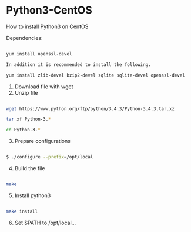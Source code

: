 # Python3-CentOS

How to install Python3 on CentOS


Dependencies:
```sh

yum install openssl-devel

In addition it is recommended to install the following.

yum install zlib-devel bzip2-devel sqlite sqlite-devel openssl-devel

```


1. Download file with wget
2. Unzip file
```sh

wget https://www.python.org/ftp/python/3.4.3/Python-3.4.3.tar.xz

tar xf Python-3.* 

cd Python-3.*

```

3. Prepare configurations

```sh

$ ./configure --prefix=/opt/local

```

4. Build the file

```sh

make

```

5. Install python3

```sh

make install

```

6. Set $PATH to /opt/local...


